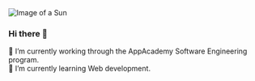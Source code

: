 <picture>
 <source media="(prefers-color-scheme: dark)" srcset="https://static.thenounproject.com/png/4140598-200.png">
 <source media="(prefers-color-scheme: light)" srcset="https://cdn2.iconfinder.com/data/icons/user-interface-vol-2-14/48/brightness-light-up-day-mode-512.png ">
 <img alt="Image of a Sun" src="https://media.hswstatic.com/eyJidWNrZXQiOiJjb250ZW50Lmhzd3N0YXRpYy5jb20iLCJrZXkiOiJnaWZcL2dldHR5aW1hZ2VzLTE0MDYxNzQxMjEuanBnIiwiZWRpdHMiOnsicmVzaXplIjp7IndpZHRoIjoiMTIwMCJ9fX0=">
</picture>

### Hi there 👋
🔭 I’m currently working through the AppAcademy Software Engineering program. <br />
🌱 I’m currently learning Web development.


<!--
**kpasichnuk/kpasichnuk** is a ✨ _special_ ✨ repository because its `README.md` (this file) appears on your GitHub profile.

Here are some ideas to get you started:

- 🔭 I’m currently working on through the AppAcademy Software Engineering program.
- 🌱 I’m currently learning Web development.
- 👯 I’m looking to collaborate on ...
- 🤔 I’m looking for help with ...
- 💬 Ask me about ...
- 📫 How to reach me: ...
- 😄 Pronouns: ...
- ⚡ Fun fact: ...
-->
